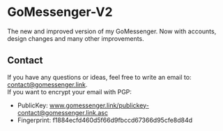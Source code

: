 # GoMessenger-V2
The new and improved version of my GoMessenger. Now with accounts, design changes and many other improvements.
## Contact
If you have any questions or ideas, feel free to write an email to: contact@gomessenger.link.  
If you want to encrypt your email with PGP:  
- PublicKey: www.gomessenger.link/publickey-contact@gomessenger.link.asc  
- Fingerprint: f1884ecfd460d5f66d9fbccd67366d95cfe8d84d
